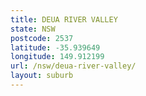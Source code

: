 ```yaml
---
title: DEUA RIVER VALLEY
state: NSW
postcode: 2537
latitude: -35.939649
longitude: 149.912199
url: /nsw/deua-river-valley/
layout: suburb
---
```

